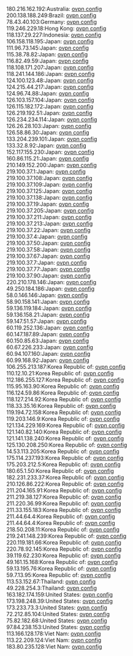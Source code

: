 180.216.162.192:Australia: [ovpn config](vpn/180_216_162_192.ovpn)  
200.138.188.249:Brazil: [ovpn config](vpn/200_138_188_249.ovpn)  
78.43.40.103:Germany: [ovpn config](vpn/78_43_40_103.ovpn)  
119.246.229.18:Hong Kong: [ovpn config](vpn/119_246_229_18.ovpn)  
118.137.29.227:Indonesia: [ovpn config](vpn/118_137_29_227.ovpn)  
106.158.118.195:Japan: [ovpn config](vpn/106_158_118_195.ovpn)  
111.96.73.145:Japan: [ovpn config](vpn/111_96_73_145.ovpn)  
115.38.78.82:Japan: [ovpn config](vpn/115_38_78_82.ovpn)  
116.82.49.59:Japan: [ovpn config](vpn/116_82_49_59.ovpn)  
118.108.171.207:Japan: [ovpn config](vpn/118_108_171_207.ovpn)  
118.241.144.186:Japan: [ovpn config](vpn/118_241_144_186.ovpn)  
124.100.123.48:Japan: [ovpn config](vpn/124_100_123_48.ovpn)  
124.215.44.217:Japan: [ovpn config](vpn/124_215_44_217.ovpn)  
124.96.74.88:Japan: [ovpn config](vpn/124_96_74_88.ovpn)  
126.103.157.104:Japan: [ovpn config](vpn/126_103_157_104.ovpn)  
126.115.182.172:Japan: [ovpn config](vpn/126_115_182_172.ovpn)  
126.219.192.51:Japan: [ovpn config](vpn/126_219_192_51.ovpn)  
126.234.234.114:Japan: [ovpn config](vpn/126_234_234_114.ovpn)  
126.26.28.103:Japan: [ovpn config](vpn/126_26_28_103.ovpn)  
126.58.86.30:Japan: [ovpn config](vpn/126_58_86_30.ovpn)  
133.204.239.101:Japan: [ovpn config](vpn/133_204_239_101.ovpn)  
133.32.8.92:Japan: [ovpn config](vpn/133_32_8_92.ovpn)  
152.117.155.230:Japan: [ovpn config](vpn/152_117_155_230.ovpn)  
160.86.115.21:Japan: [ovpn config](vpn/160_86_115_21.ovpn)  
210.149.152.200:Japan: [ovpn config](vpn/210_149_152_200.ovpn)  
219.100.37.1:Japan: [ovpn config](vpn/219_100_37_1.ovpn)  
219.100.37.108:Japan: [ovpn config](vpn/219_100_37_108.ovpn)  
219.100.37.109:Japan: [ovpn config](vpn/219_100_37_109.ovpn)  
219.100.37.125:Japan: [ovpn config](vpn/219_100_37_125.ovpn)  
219.100.37.138:Japan: [ovpn config](vpn/219_100_37_138.ovpn)  
219.100.37.19:Japan: [ovpn config](vpn/219_100_37_19.ovpn)  
219.100.37.205:Japan: [ovpn config](vpn/219_100_37_205.ovpn)  
219.100.37.211:Japan: [ovpn config](vpn/219_100_37_211.ovpn)  
219.100.37.213:Japan: [ovpn config](vpn/219_100_37_213.ovpn)  
219.100.37.22:Japan: [ovpn config](vpn/219_100_37_22.ovpn)  
219.100.37.4:Japan: [ovpn config](vpn/219_100_37_4.ovpn)  
219.100.37.50:Japan: [ovpn config](vpn/219_100_37_50.ovpn)  
219.100.37.58:Japan: [ovpn config](vpn/219_100_37_58.ovpn)  
219.100.37.67:Japan: [ovpn config](vpn/219_100_37_67.ovpn)  
219.100.37.7:Japan: [ovpn config](vpn/219_100_37_7.ovpn)  
219.100.37.77:Japan: [ovpn config](vpn/219_100_37_77.ovpn)  
219.100.37.90:Japan: [ovpn config](vpn/219_100_37_90.ovpn)  
220.210.178.146:Japan: [ovpn config](vpn/220_210_178_146.ovpn)  
49.250.184.186:Japan: [ovpn config](vpn/49_250_184_186.ovpn)  
58.0.146.146:Japan: [ovpn config](vpn/58_0_146_146.ovpn)  
58.90.158.141:Japan: [ovpn config](vpn/58_90_158_141.ovpn)  
59.136.119.184:Japan: [ovpn config](vpn/59_136_119_184.ovpn)  
59.136.158.21:Japan: [ovpn config](vpn/59_136_158_21.ovpn)  
59.147.51.57:Japan: [ovpn config](vpn/59_147_51_57.ovpn)  
60.119.252.136:Japan: [ovpn config](vpn/60_119_252_136.ovpn)  
60.147.187.89:Japan: [ovpn config](vpn/60_147_187_89.ovpn)  
60.150.85.63:Japan: [ovpn config](vpn/60_150_85_63.ovpn)  
60.67.226.233:Japan: [ovpn config](vpn/60_67_226_233.ovpn)  
60.94.107.160:Japan: [ovpn config](vpn/60_94_107_160.ovpn)  
60.99.168.92:Japan: [ovpn config](vpn/60_99_168_92.ovpn)  
106.255.213.187:Korea Republic of: [ovpn config](vpn/106_255_213_187.ovpn)  
110.12.10.21:Korea Republic of: [ovpn config](vpn/110_12_10_21.ovpn)  
112.186.255.127:Korea Republic of: [ovpn config](vpn/112_186_255_127.ovpn)  
115.95.163.90:Korea Republic of: [ovpn config](vpn/115_95_163_90.ovpn)  
116.124.59.86:Korea Republic of: [ovpn config](vpn/116_124_59_86.ovpn)  
118.127.214.92:Korea Republic of: [ovpn config](vpn/118_127_214_92.ovpn)  
118.33.35.16:Korea Republic of: [ovpn config](vpn/118_33_35_16.ovpn)  
119.194.72.158:Korea Republic of: [ovpn config](vpn/119_194_72_158.ovpn)  
119.203.146.9:Korea Republic of: [ovpn config](vpn/119_203_146_9.ovpn)  
121.134.229.169:Korea Republic of: [ovpn config](vpn/121_134_229_169.ovpn)  
121.140.82.140:Korea Republic of: [ovpn config](vpn/121_140_82_140.ovpn)  
121.141.138.240:Korea Republic of: [ovpn config](vpn/121_141_138_240.ovpn)  
125.130.208.250:Korea Republic of: [ovpn config](vpn/125_130_208_250.ovpn)  
14.53.113.205:Korea Republic of: [ovpn config](vpn/14_53_113_205.ovpn)  
175.114.237.193:Korea Republic of: [ovpn config](vpn/175_114_237_193.ovpn)  
175.203.212.5:Korea Republic of: [ovpn config](vpn/175_203_212_5.ovpn)  
180.65.1.50:Korea Republic of: [ovpn config](vpn/180_65_1_50.ovpn)  
182.231.233.37:Korea Republic of: [ovpn config](vpn/182_231_233_37.ovpn)  
210.126.86.222:Korea Republic of: [ovpn config](vpn/210_126_86_222.ovpn)  
211.204.165.91:Korea Republic of: [ovpn config](vpn/211_204_165_91.ovpn)  
211.219.38.127:Korea Republic of: [ovpn config](vpn/211_219_38_127.ovpn)  
211.220.36.99:Korea Republic of: [ovpn config](vpn/211_220_36_99.ovpn)  
211.33.155.183:Korea Republic of: [ovpn config](vpn/211_33_155_183.ovpn)  
211.44.64.4:Korea Republic of: [ovpn config](vpn/211_44_64_4.ovpn)  
211.44.64.4:Korea Republic of: [ovpn config](vpn/211_44_64_4.ovpn)  
218.50.208.11:Korea Republic of: [ovpn config](vpn/218_50_208_11.ovpn)  
219.241.148.239:Korea Republic of: [ovpn config](vpn/219_241_148_239.ovpn)  
220.119.181.66:Korea Republic of: [ovpn config](vpn/220_119_181_66.ovpn)  
220.78.92.145:Korea Republic of: [ovpn config](vpn/220_78_92_145.ovpn)  
39.119.62.230:Korea Republic of: [ovpn config](vpn/39_119_62_230.ovpn)  
49.161.15.168:Korea Republic of: [ovpn config](vpn/49_161_15_168.ovpn)  
59.13.195.76:Korea Republic of: [ovpn config](vpn/59_13_195_76.ovpn)  
59.7.13.95:Korea Republic of: [ovpn config](vpn/59_7_13_95.ovpn)  
113.53.152.67:Thailand: [ovpn config](vpn/113_53_152_67.ovpn)  
49.228.254.3:Thailand: [ovpn config](vpn/49_228_254_3.ovpn)  
163.182.174.159:United States: [ovpn config](vpn/163_182_174_159.ovpn)  
173.198.248.39:United States: [ovpn config](vpn/173_198_248_39.ovpn)  
173.233.73.3:United States: [ovpn config](vpn/173_233_73_3.ovpn)  
72.212.85.104:United States: [ovpn config](vpn/72_212_85_104.ovpn)  
75.82.182.68:United States: [ovpn config](vpn/75_82_182_68.ovpn)  
97.84.238.153:United States: [ovpn config](vpn/97_84_238_153.ovpn)  
113.166.128.178:Viet Nam: [ovpn config](vpn/113_166_128_178.ovpn)  
113.22.209.124:Viet Nam: [ovpn config](vpn/113_22_209_124.ovpn)  
183.80.235.128:Viet Nam: [ovpn config](vpn/183_80_235_128.ovpn)  
